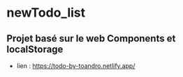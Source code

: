 # newTodo_list  
## Projet basé sur le web Components et localStorage
* lien : https://todo-by-toandro.netlify.app/
